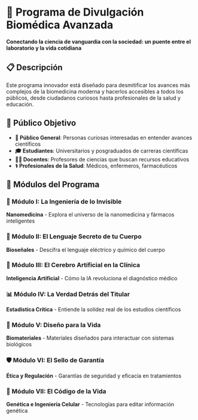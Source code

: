 # 🧬 Programa de Divulgación Biomédica Avanzada

**Conectando la ciencia de vanguardia con la sociedad: un puente entre el laboratorio y la vida cotidiana**

## 📋 Descripción

Este programa innovador está diseñado para desmitificar los avances más complejos de la biomedicina moderna y hacerlos accesibles a todos los públicos, desde ciudadanos curiosos hasta profesionales de la salud y educación.

## 🎯 Público Objetivo

- **👥 Público General**: Personas curiosas interesadas en entender avances científicos
- **🎓 Estudiantes**: Universitarios y posgraduados de carreras científicas
- **👨‍🏫 Docentes**: Profesores de ciencias que buscan recursos educativos
- **⚕️ Profesionales de la Salud**: Médicos, enfermeros, farmacéuticos

## 🧩 Módulos del Programa

### 🔬 Módulo I: La Ingeniería de lo Invisible
**Nanomedicina** - Explora el universo de la nanomedicina y fármacos inteligentes

### 🧠 Módulo II: El Lenguaje Secreto de tu Cuerpo  
**Bioseñales** - Descifra el lenguaje eléctrico y químico del cuerpo

### 🤖 Módulo III: El Cerebro Artificial en la Clínica
**Inteligencia Artificial** - Cómo la IA revoluciona el diagnóstico médico

### 📊 Módulo IV: La Verdad Detrás del Titular
**Estadística Crítica** - Entiende la solidez real de los estudios científicos

### 🦴 Módulo V: Diseño para la Vida
**Biomateriales** - Materiales diseñados para interactuar con sistemas biológicos

### 🛡️ Módulo VI: El Sello de Garantía
**Ética y Regulación** - Garantías de seguridad y eficacia en tratamientos

### 🧬 Módulo VII: El Código de la Vida
**Genética e Ingeniería Celular** - Tecnologías para editar información genética


